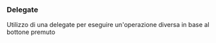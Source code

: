### Delegate
Utilizzo di una delegate per eseguire un'operazione diversa in base al bottone premuto
